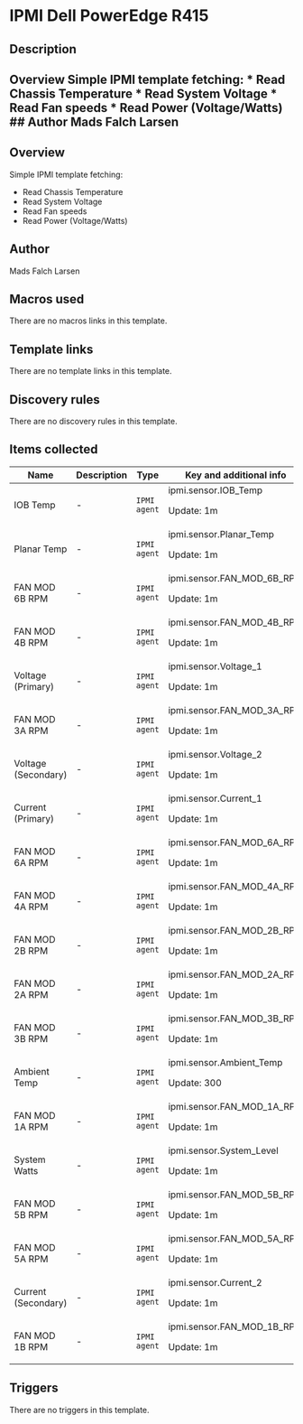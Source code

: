 # IPMI Dell PowerEdge R415

## Description

## Overview Simple IPMI template fetching: * Read Chassis Temperature * Read System Voltage * Read Fan speeds * Read Power (Voltage/Watts) ## Author Mads Falch Larsen 

## Overview

Simple IPMI template fetching:


 


* Read Chassis Temperature  
* Read System Voltage  
* Read Fan speeds  
* Read Power (Voltage/Watts)  
  
  




## Author

Mads Falch Larsen

## Macros used

There are no macros links in this template.

## Template links

There are no template links in this template.

## Discovery rules

There are no discovery rules in this template.

## Items collected

|Name|Description|Type|Key and additional info|
|----|-----------|----|----|
|IOB Temp|<p>-</p>|`IPMI agent`|ipmi.sensor.IOB_Temp<p>Update: 1m</p>|
|Planar Temp|<p>-</p>|`IPMI agent`|ipmi.sensor.Planar_Temp<p>Update: 1m</p>|
|FAN MOD 6B RPM|<p>-</p>|`IPMI agent`|ipmi.sensor.FAN_MOD_6B_RPM<p>Update: 1m</p>|
|FAN MOD 4B RPM|<p>-</p>|`IPMI agent`|ipmi.sensor.FAN_MOD_4B_RPM<p>Update: 1m</p>|
|Voltage (Primary)|<p>-</p>|`IPMI agent`|ipmi.sensor.Voltage_1<p>Update: 1m</p>|
|FAN MOD 3A RPM|<p>-</p>|`IPMI agent`|ipmi.sensor.FAN_MOD_3A_RPM<p>Update: 1m</p>|
|Voltage (Secondary)|<p>-</p>|`IPMI agent`|ipmi.sensor.Voltage_2<p>Update: 1m</p>|
|Current (Primary)|<p>-</p>|`IPMI agent`|ipmi.sensor.Current_1<p>Update: 1m</p>|
|FAN MOD 6A RPM|<p>-</p>|`IPMI agent`|ipmi.sensor.FAN_MOD_6A_RPM<p>Update: 1m</p>|
|FAN MOD 4A RPM|<p>-</p>|`IPMI agent`|ipmi.sensor.FAN_MOD_4A_RPM<p>Update: 1m</p>|
|FAN MOD 2B RPM|<p>-</p>|`IPMI agent`|ipmi.sensor.FAN_MOD_2B_RPM<p>Update: 1m</p>|
|FAN MOD 2A RPM|<p>-</p>|`IPMI agent`|ipmi.sensor.FAN_MOD_2A_RPM<p>Update: 1m</p>|
|FAN MOD 3B RPM|<p>-</p>|`IPMI agent`|ipmi.sensor.FAN_MOD_3B_RPM<p>Update: 1m</p>|
|Ambient Temp|<p>-</p>|`IPMI agent`|ipmi.sensor.Ambient_Temp<p>Update: 300</p>|
|FAN MOD 1A RPM|<p>-</p>|`IPMI agent`|ipmi.sensor.FAN_MOD_1A_RPM<p>Update: 1m</p>|
|System Watts|<p>-</p>|`IPMI agent`|ipmi.sensor.System_Level<p>Update: 1m</p>|
|FAN MOD 5B RPM|<p>-</p>|`IPMI agent`|ipmi.sensor.FAN_MOD_5B_RPM<p>Update: 1m</p>|
|FAN MOD 5A RPM|<p>-</p>|`IPMI agent`|ipmi.sensor.FAN_MOD_5A_RPM<p>Update: 1m</p>|
|Current (Secondary)|<p>-</p>|`IPMI agent`|ipmi.sensor.Current_2<p>Update: 1m</p>|
|FAN MOD 1B RPM|<p>-</p>|`IPMI agent`|ipmi.sensor.FAN_MOD_1B_RPM<p>Update: 1m</p>|
## Triggers

There are no triggers in this template.

